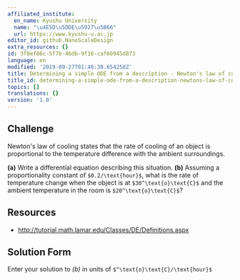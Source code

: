 ```yaml
---
affiliated_institute:
  en_name: Kyushu University
  name: "\u4E5D\u5DDE\u5927\u5B66"
  url: https://www.kyushu-u.ac.jp
editor_id: github.NanoScaleDesign
extra_resources: {}
id: 3f8ef06c-5f7b-46db-9f16-caf60945d873
language: en
modified: '2019-09-27T01:46:38.654258Z'
title: Determining a simple ODE from a description - Newton's law of cooling
title_id: determining-a-simple-ode-from-a-description-newtons-law-of-cooling
topics: []
translations: {}
version: '1.0'
---
```


## Challenge
Newton's law of cooling states that the rate of cooling of an object is proportional to the temperature difference with the ambient surroundings.

**(a)** Write a differential equation describing this situation.
**(b)** Assuming a proportionality constant of `$0.2/\text{hour}$`, what is the rate of temperature change when the object is at `$30^\text{o}\text{C}$` and the ambient temperature in the room is `$20^\text{o}\text{C}$`?


## Resources
- http://tutorial.math.lamar.edu/Classes/DE/Definitions.aspx


## Solution Form
Enter your solution to *(b)* in units of `$^\text{o}\text{C}/\text{hour}$`



